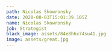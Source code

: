 ```yaml
---
path: Nicolas Skowronsky
date: 2020-08-03T15:01:39.105Z
name: Nicolas Skowronsky
job: Strategist
black_image: assets/84e8h6x74su41.jpg
image: assets/great.jpg
---
```

